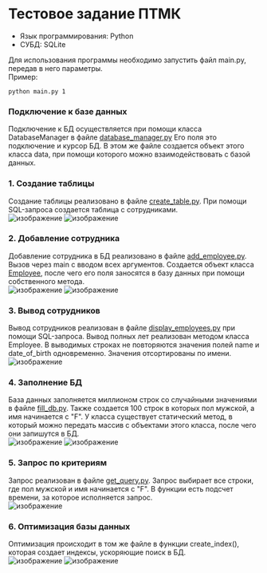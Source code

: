 # Тестовое задание ПТМК  

- Язык программирования: Python  
- СУБД: SQLite  

Для использования программы необходимо запустить файл main.py, передав в него параметры.  
Пример:  

```shell
python main.py 1
```

### Подключение к базе данных  
Подключение к БД осуществляется при помощи класса DatabaseManager в файле [database_manager.py](database_manager.py)
Его поля это подключение и курсор БД. В этом же файле создается объект этого класса data, при помощи которого можно взаимодействовать с базой данных.  

### 1. Создание таблицы
Создание таблицы реализовано в файле [create_table.py](create_table.py). При помощи SQL-запроса создается таблица с сотрудниками.  
![изображение](https://github.com/Urvatov/test-task-ptmk/assets/117490456/374ea79d-643e-4f39-a78c-df83509ae0b2)
![изображение](https://github.com/Urvatov/test-task-ptmk/assets/117490456/158105cb-8a97-45de-a1f4-a1283d9bdbaa)



### 2. Добавление сотрудника  
Добавление сотрудника в БД реализовано в файле [add_employee.py](add_employee.py). Вызов через main с вводом всех аргументов. 
Создается объект класса [Employee](employee.py), после чего его поля заносятся в базу данных при помощи собственного метода.  
![изображение](https://github.com/Urvatov/test-task-ptmk/assets/117490456/893a3063-4941-492d-bd1f-f9026e9ff6c1)
![изображение](https://github.com/Urvatov/test-task-ptmk/assets/117490456/e0a3dbb7-7c9e-4b30-a4ee-726ce65d1261)


### 3. Вывод сотрудников  
Вывод сотрудников реализован в файле [display_employees.py](display_employees.py) при помощи SQL-запроса. Вывод полных лет реализован методом класса Employee.
В выводимых строках не повторяются значения полей name и date_of_birth одновременно. Значения отсортированы по имени.  
![изображение](https://github.com/Urvatov/test-task-ptmk/assets/117490456/de5a698a-9c1e-44c2-a165-6266e0fc7759)  

### 4. Заполнение БД  
База данных заполняется миллионом строк со случайными значениями в файле [fill_db.py](fill_db.py). Также создается 100 строк в которых пол мужской, а имя начинается с "F". 
У класса существует статический метод, в который можно передать массив с объектами этого класса, после чего они запишутся в БД.  
![изображение](https://github.com/Urvatov/test-task-ptmk/assets/117490456/e355297c-fd21-41da-89da-f74333741b97)
![изображение](https://github.com/Urvatov/test-task-ptmk/assets/117490456/cff6111a-4105-4289-9c5f-887d8e2a1d36)



### 5. Запрос по критериям  
Запрос реализован в файле [get_query.py](get_query.py). Запрос выбирает все строки, где пол мужской и имя начинается с "F".
В функции есть подсчет времени, за которое исполняется запрос.  
![изображение](https://github.com/Urvatov/test-task-ptmk/assets/117490456/97fad92e-27cd-4023-9ca5-c699dfee5c6b)


### 6. Оптимизация базы данных  
Оптимизация происходит в том же файле в функции create_index(), которая создает индексы, ускоряющие поиск в БД.  
![изображение](https://github.com/Urvatov/test-task-ptmk/assets/117490456/7fbbe85f-07c6-4385-9b6d-ac42581d64c2)
![изображение](https://github.com/Urvatov/test-task-ptmk/assets/117490456/a1ef4ae1-87b3-4371-bc6d-9968f8a9b287)













